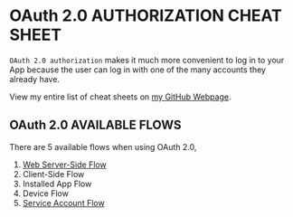 # OAuth 2.0 AUTHORIZATION CHEAT SHEET

`OAuth 2.0 authorization` makes it much more convenient to log in to your App
because the user can log in with one of the many accounts they already have.

View my entire list of cheat sheets on
[my GitHub Webpage](https://jeffdecola.github.io/my-cheat-sheets/).

## OAuth 2.0 AVAILABLE FLOWS

There are 5 available flows when using OAuth 2.0,

1. [Web Server-Side Flow](https://github.com/JeffDeCola/my-cheat-sheets/tree/master/software/development/software-architectures/authorization/OAuth-2.0-authorization-cheat-sheet/OAuth-2.0-authorization-web-server-app-flow.md)
1. Client-Side Flow
1. Installed App Flow
1. Device Flow
1. [Service Account Flow](https://github.com/JeffDeCola/my-cheat-sheets/tree/master/software/development/software-architectures/authorization/OAuth-2.0-authorization-cheat-sheet/OAuth-2.0-authorization-service-account-flow.md)
